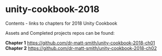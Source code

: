 # unity-cookbook-2018
Contents - links to chapters for 2018 Unity Cookbook

Assets and Completed projects repos can be found:

**Chapter 1** https://github.com/dr-matt-smith/unity-cookbook-2018-ch01
**Chapter 2** https://github.com/dr-matt-smith/unity-cookbook-2018-ch02

